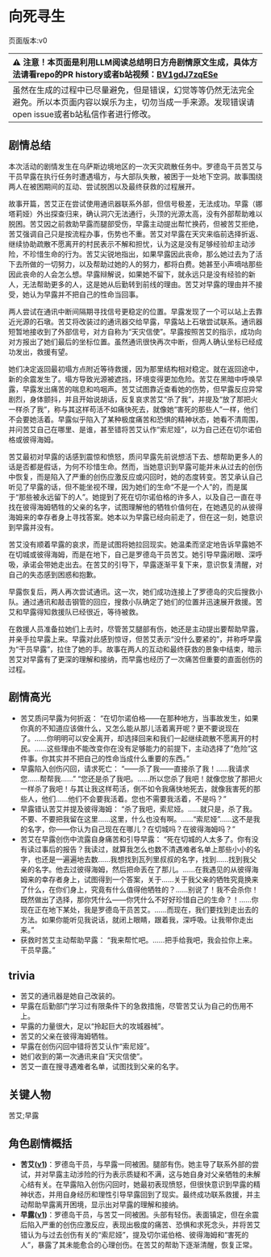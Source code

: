 # 向死寻生
页面版本:v0
 

| :warning: 注意！本页面是利用LLM阅读总结明日方舟剧情原文生成，具体方法请看repo的PR history或者b站视频：[BV1gdJ7zqESe](https://www.bilibili.com/video/BV1gdJ7zqESe/)         |
|:----------------------------|
| 虽然在生成的过程中已尽量避免，但是错误，幻觉等等仍然无法完全避免。所以本页面内容以娱乐为主，切勿当成一手来源。发现错误请open issue或者b站私信作者进行修改。|



## 剧情总结
本次活动的剧情发生在乌萨斯边境地区的一次天灾疏散任务中。罗德岛干员苦艾与干员早露在执行任务时遭遇塌方，与大部队失散，被困于一处地下空洞。故事围绕两人在被困期间的互动、尝试脱困以及最终获救的过程展开。

故事开篇，苦艾正在尝试使用通讯器联系外部，但信号极差，无法成功。早露（娜塔莉娅）外出探查归来，确认洞穴无法通行，头顶的光源太高，没有外部帮助难以脱困。苦艾因之前救助早露而腿部受伤，早露主动提出帮忙换药，但被苦艾拒绝，苦艾强调自己只是按流程办事，伤势也不重。苦艾对早露在天灾来临前选择折返、继续协助疏散不愿离开的村民表示不解和担忧，认为这是没有足够经验却主动涉险，不珍惜生命的行为。苦艾尖锐地指出，如果早露因此丧命，那么她过去为了活下去所做的一切努力，以及帮助过她的人的努力，都将白费。她甚至小声嘀咕那些因此丧命的人会怎么想。早露辩解说，如果她不留下，就永远只是没有经验的新人，无法帮助更多的人，这是她从后勤转到前线的理由。苦艾对早露的理由并不接受，她认为早露并不把自己的性命当回事。

两人尝试在通讯中断间隔期寻找信号更稳定的位置。早露发现了一个可以站上去靠近光源的石墩。苦艾将改装过的通讯器交给早露，早露站上石墩尝试联系。通讯器短暂地接收到了外部信号，对方自称为“天灾信使”。早露按照苦艾的指示，成功向对方报出了她们最后的坐标位置。虽然通讯很快再次中断，但两人确认坐标已经成功发出，救援有望。

她们决定返回最初塌方点附近等待救援，因为那里结构相对稳定。就在返回途中，新的余震发生了。塌方导致光源被遮挡，环境变得更加危险。苦艾在黑暗中呼唤早露，早露发出痛苦的喘息和呜咽声。苦艾试图靠近查看她的伤势，但早露反应异常剧烈，身体颤抖，并且开始说胡话，反复哀求苦艾“杀了我”，并提及“放了那把火一样杀了我”，称与其这样苟活不如痛快死去，就像她“害死的那些人”一样，他们不会要她活着。早露似乎陷入了某种极度痛苦和恐惧的精神状态，她看不清周围，并问苦艾自己在哪里、是谁，甚至错将苦艾认作“索尼娅”，以为自己还在切尔诺伯格或彼得海姆。

苦艾最初对早露的话感到震惊和愤怒，质问早露先前说想活下去、想帮助更多人的话是否都是假话，为何不珍惜生命。然而，当她意识到早露可能并未从过去的创伤中恢复，而是陷入了严重的创伤应激反应或闪回时，她的态度转变。苦艾承认自己听见了早露的话，但不能坐视不理，因为她们的生命“不是一个人”的，而是属于“那些被永远留下的人”。她提到了死在切尔诺伯格的许多人，以及自己一直在寻找在彼得海姆牺牲的父亲的名字，试图理解他的牺牲价值何在，在她遇见的从彼得海姆来的幸存者身上寻找答案。她本以为早露已经向前走了，但在这一刻，她意识到早露并没有。

苦艾没有顺着早露的哀求，而是试图将她拉回现实。她温柔而坚定地告诉早露她不在切城或彼得海姆，而是在地下，自己是罗德岛干员苦艾。她引导早露闭眼、深呼吸，承诺会带她走出去。在苦艾的引导下，早露逐渐平复下来，意识恢复清醒，对自己的失态感到困惑和抱歉。

早露恢复后，两人再次尝试通讯。这一次，她们成功连接上了罗德岛的灾后搜救小队。通过通讯和敲击钢管的回应，搜救小队确定了她们的位置并迅速展开救援。苦艾和早露得知救援队已经很近，等待被救。

在救援人员准备拉她们上去时，尽管苦艾腿部有伤，她还是主动提出要帮助早露，并亲手拉早露上来。早露对此感到惊讶，但苦艾表示“没什么要紧的”，并称呼早露为“干员早露”，拉住了她的手。故事在两人的互动和最终获救的景象中结束，暗示苦艾对早露有了更深的理解和接纳，而早露也经历了一次痛苦但重要的直面创伤的过程。
## 剧情高光
*   苦艾质问早露为何折返：
    “在切尔诺伯格——在那种地方，当事故发生，如果你真的不知道应该做什么，又怎么能从那儿活着离开呢？更不要说现在了。......你明明可以安全离开，却选择回来和我们一起继续疏散不愿离开的村民。......这些理由不能改变你在没有足够能力的前提下，主动选择了“危险”这件事。你其实并不把自己的性命当成什么重要的东西。”
*   早露陷入创伤闪回，请求死亡：
    “——杀了我——直接杀了我！......我请求您......帮帮我......”
    “您还是杀了我吧。......所以您杀了我吧！就像您放了那把火一样杀了我吧！与其让我这样苟活，倒不如令我痛快地死去，就像我害死的那些人，他们......他们不会要我活着。您也不需要我活着，不是吗？”
*   早露错认苦艾并提及彼得海姆：
    “杀了我吧，索尼娅。......就只是，杀了我。不要、不要把我留在这里......这里，什么也没有啊。......“索尼娅”......这不是我的名字，你——你认为自己现在在哪儿？在切城吗？在彼得海姆吗？”
*   苦艾在早露创伤中流露自身痛苦和引导早露：
    “死在切城的人太多了。你有没有读过事后的报告？我读过，就算我怎么也数不清遇难者名单上那些小小的名字，也还是一遍遍地去数......我想找到瓦列里叔叔的名字，找到......找到我父亲的名字。他去过彼得海姆，然后把命丢在了那儿。......在我遇见的从彼得海姆来的幸存者身上，试图得到一个答案，关于......关于我父亲的牺牲究竟换来了什么，在你们身上，究竟有什么值得他牺牲的？......别说了！我不会杀你！既然做出了选择，那你凭什么——你凭什么不好好珍惜自己的生命？！......你现在正在地下某处，我是罗德岛干员苦艾。......而现在，我们要找到走出去的方法。如果你能听见我说话，就闭上眼睛，跟着我，深呼吸。让我带你走出来。”
*   获救时苦艾主动帮助早露：
    “我来帮忙吧。......把手给我吧，我会拉你上来。干员早露。”
## trivia
*   苦艾的通讯器是她自己改装的。
*   早露在后勤部门学习过有限条件下的急救措施，尽管苦艾认为自己的伤用不上。
*   早露的力量很大，足以“拎起巨大的攻城器械”。
*   苦艾的父亲在彼得海姆牺牲。
*   早露在创伤闪回中错将苦艾认作“索尼娅”。
*   她们收到的第一次通讯来自“天灾信使”。
*   苦艾一直在搜寻遇难者名单，试图找到父亲的名字。
## 关键人物
苦艾;早露
## 角色剧情概括
-   **苦艾([v1](../chars/char_405_absin.md))**：罗德岛干员，与早露一同被困。腿部有伤。她主导了联系外部的尝试，并对早露主动涉险的行为表示质疑和不满，这与她自身对父亲牺牲的未解心结有关。在早露陷入创伤闪回时，她最初表现愤怒，但很快意识到早露的精神状态，并用自身经历和理性引导早露回到了现实。最终成功联系救援，并主动帮助早露离开困境，显示出对早露的理解和接纳。
-   **早露([v1](../chars/char_197_poca.md))**：罗德岛干员，与苦艾一同被困。头部有轻伤。表面镇定，但在余震后陷入严重的创伤应激反应，表现出极度的痛苦、恐惧和求死念头，并将苦艾错认为与过去创伤有关的“索尼娅”，提及切尔诺伯格、彼得海姆和“害死的人”，暴露了其未能愈合的心理创伤。在苦艾的帮助下逐渐清醒，恢复正常。